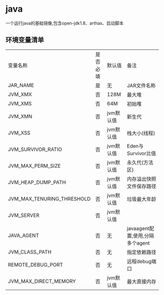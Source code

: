 # java
一个运行java的基础镜像,包含open-jdk1.8、arthas、启动脚本

## 环境变量清单
<table>
<tr>
    <td>变量名称</td>
    <td>是否必填</td>
    <td>默认值</td>
    <td>备注</td>
</tr>
<tr>
    <td>JAR_NAME</td>
    <td>是</td>
    <td>无</td>
    <td>JAR文件名称</td>
</tr>
<tr>
    <td>JVM_XMX</td>
    <td>否</td>
    <td>128M</td>
    <td>最大堆</td>
</tr>
<tr>
    <td>JVM_XMS</td>
    <td>否</td>
    <td>64M</td>
    <td>初始堆</td>
</tr>
<tr>
    <td>JVM_XMN</td>
    <td>否</td>
    <td>jvm默认值</td>
    <td>新生代</td>
</tr>
<tr>
    <td>JVM_XSS</td>
    <td>否</td>
    <td>jvm默认值</td>
    <td>栈大小(线程)</td>
</tr>
<tr>
    <td>JVM_SURVIVOR_RATIO</td>
    <td>否</td>
    <td>jvm默认值</td>
    <td>Eden与Survivor比值</td>
</tr>
<tr>
    <td>JVM_MAX_PERM_SIZE</td>
    <td>否</td>
    <td>jvm默认值</td>
    <td>永久代(方法区)</td>
</tr>
<tr>
    <td>JVM_HEAP_DUMP_PATH</td>
    <td>否</td>
    <td>jvm默认值</td>
    <td>内存溢出快照文件保存路径</td>
</tr>
<tr>
    <td>JVM_MAX_TENURING_THRESHOLD</td>
    <td>否</td>
    <td>jvm默认值</td>
    <td>垃圾最大年龄</td>
</tr>
<tr>
    <td>JVM_SERVER</td>
    <td>否</td>
    <td>jvm默认值</td>
    <td></td>
</tr>
<tr>
    <td>JAVA_AGENT</td>
    <td>否</td>
    <td>无</td>
    <td>javaagent配置,使用,分隔多个agent</td>
</tr>
<tr>
    <td>JVM_CLASS_PATH</td>
    <td>否</td>
    <td>无</td>
    <td>指定依赖路径</td>
</tr>
<tr>
    <td>REMOTE_DEBUG_PORT</td>
    <td>否</td>
    <td>无</td>
    <td>远程debug端口</td>
</tr>
<tr>
    <td>JVM_MAX_DIRECT_MEMORY</td>
    <td>否</td>
    <td>jvm默认值</td>
    <td>最大直接内存</td>
</tr>
</table>
